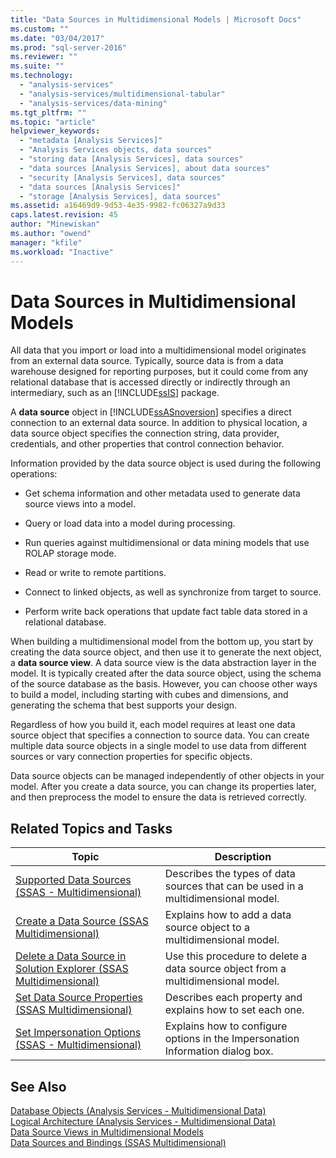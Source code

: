 ```yaml
---
title: "Data Sources in Multidimensional Models | Microsoft Docs"
ms.custom: ""
ms.date: "03/04/2017"
ms.prod: "sql-server-2016"
ms.reviewer: ""
ms.suite: ""
ms.technology: 
  - "analysis-services"
  - "analysis-services/multidimensional-tabular"
  - "analysis-services/data-mining"
ms.tgt_pltfrm: ""
ms.topic: "article"
helpviewer_keywords: 
  - "metadata [Analysis Services]"
  - "Analysis Services objects, data sources"
  - "storing data [Analysis Services], data sources"
  - "data sources [Analysis Services], about data sources"
  - "security [Analysis Services], data sources"
  - "data sources [Analysis Services]"
  - "storage [Analysis Services], data sources"
ms.assetid: a16469d9-9d53-4e35-9982-fc06327a9d33
caps.latest.revision: 45
author: "Minewiskan"
ms.author: "owend"
manager: "kfile"
ms.workload: "Inactive"
---
```

# Data Sources in Multidimensional Models
  All data that you import or load into a multidimensional model originates from an external data source. Typically, source data is from a data warehouse designed for reporting purposes, but it could come from any relational database that is accessed directly or indirectly through an intermediary, such as an [!INCLUDE[ssIS](../../includes/ssis-md.md)] package.  
  
 A **data source** object in [!INCLUDE[ssASnoversion](../../includes/ssasnoversion-md.md)] specifies a direct connection to an external data source. In addition to physical location, a data source object specifies the connection string, data provider, credentials, and other properties that control connection behavior.  
  
 Information provided by the data source object is used during the following operations:  
  
-   Get schema information and other metadata used to generate data source views into a model.  
  
-   Query or load data into a model during processing.  
  
-   Run queries against multidimensional or data mining models that use ROLAP storage mode.  
  
-   Read or write to remote partitions.  
  
-   Connect to linked objects, as well as synchronize from target to source.  
  
-   Perform write back operations that update fact table data stored in a relational database.  
  
 When building a multidimensional model from the bottom up, you start by creating the data source object, and then use it to generate the next object, a **data source view**. A data source view is the data abstraction layer in the model. It is typically created after the data source object, using the schema of the source database as the basis. However, you can choose other ways to build a model, including starting with cubes and dimensions, and generating the schema that best supports your design.  
  
 Regardless of how you build it, each model requires at least one data source object that specifies a connection to source data. You can create multiple data source objects in a single model to use data from different sources or vary connection properties for specific objects.  
  
 Data source objects can be managed independently of other objects in your model. After you create a data source, you can change its properties later, and then preprocess the model to ensure the data is retrieved correctly.  
  
## Related Topics and Tasks  
  
|Topic|Description|  
|-----------|-----------------|  
|[Supported Data Sources &#40;SSAS - Multidimensional&#41;](../../analysis-services/multidimensional-models/supported-data-sources-ssas-multidimensional.md)|Describes the types of data sources that can be used in a multidimensional model.|  
|[Create a Data Source &#40;SSAS Multidimensional&#41;](../../analysis-services/multidimensional-models/create-a-data-source-ssas-multidimensional.md)|Explains how to add a data source object to a multidimensional model.|  
|[Delete a Data Source in Solution Explorer &#40;SSAS Multidimensional&#41;](../../analysis-services/multidimensional-models/delete-a-data-source-in-solution-explorer-ssas-multidimensional.md)|Use this procedure to delete a data source object from a multidimensional model.|  
|[Set Data Source Properties &#40;SSAS Multidimensional&#41;](../../analysis-services/multidimensional-models/set-data-source-properties-ssas-multidimensional.md)|Describes each property and explains how to set each one.|  
|[Set Impersonation Options &#40;SSAS - Multidimensional&#41;](../../analysis-services/multidimensional-models/set-impersonation-options-ssas-multidimensional.md)|Explains how to configure options in the Impersonation Information dialog box.|  
  
## See Also  
 [Database Objects &#40;Analysis Services - Multidimensional Data&#41;](../../analysis-services/multidimensional-models/olap-logical/database-objects-analysis-services-multidimensional-data.md)   
 [Logical Architecture &#40;Analysis Services - Multidimensional Data&#41;](../../analysis-services/multidimensional-models/olap-logical/understanding-microsoft-olap-logical-architecture.md)   
 [Data Source Views in Multidimensional Models](../../analysis-services/multidimensional-models/data-source-views-in-multidimensional-models.md)   
 [Data Sources and Bindings &#40;SSAS Multidimensional&#41;](../../analysis-services/multidimensional-models/data-sources-and-bindings-ssas-multidimensional.md)  
  
  
